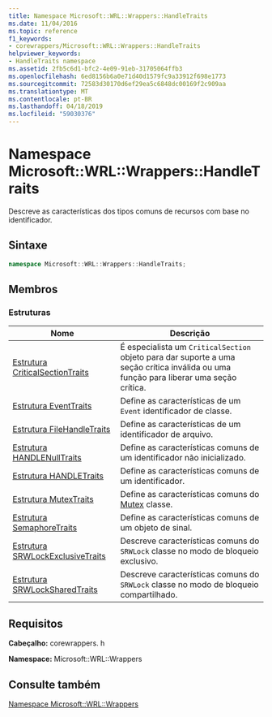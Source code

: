 ```yaml
---
title: Namespace Microsoft::WRL::Wrappers::HandleTraits
ms.date: 11/04/2016
ms.topic: reference
f1_keywords:
- corewrappers/Microsoft::WRL::Wrappers::HandleTraits
helpviewer_keywords:
- HandleTraits namespace
ms.assetid: 2fb5c6d1-bfc2-4e09-91eb-31705064ffb3
ms.openlocfilehash: 6ed8156b6a0e71d40d1579fc9a33912f698e1773
ms.sourcegitcommit: 72583d30170d6ef29ea5c6848dc00169f2c909aa
ms.translationtype: MT
ms.contentlocale: pt-BR
ms.lasthandoff: 04/18/2019
ms.locfileid: "59030376"
---
```

# <a name="microsoftwrlwrappershandletraits-namespace"></a>Namespace Microsoft::WRL::Wrappers::HandleTraits

Descreve as características dos tipos comuns de recursos com base no identificador.

## <a name="syntax"></a>Sintaxe

```cpp
namespace Microsoft::WRL::Wrappers::HandleTraits;
```

## <a name="members"></a>Membros

### <a name="structures"></a>Estruturas

|Nome|Descrição|
|----------|-----------------|
|[Estrutura CriticalSectionTraits](criticalsectiontraits-structure.md)|É especialista um `CriticalSection` objeto para dar suporte a uma seção crítica inválida ou uma função para liberar uma seção crítica.|
|[Estrutura EventTraits](eventtraits-structure.md)|Define as características de um `Event` identificador de classe.|
|[Estrutura FileHandleTraits](filehandletraits-structure.md)|Define as características de um identificador de arquivo.|
|[Estrutura HANDLENullTraits](handlenulltraits-structure.md)|Define as características comuns de um identificador não inicializado.|
|[Estrutura HANDLETraits](handletraits-structure.md)|Define as características comuns de um identificador.|
|[Estrutura MutexTraits](mutextraits-structure.md)|Define as características comuns do [Mutex](mutex-class.md) classe.|
|[Estrutura SemaphoreTraits](semaphoretraits-structure.md)|Define as características comuns de um objeto de sinal.|
|[Estrutura SRWLockExclusiveTraits](srwlockexclusivetraits-structure.md)|Descreve características comuns do `SRWLock` classe no modo de bloqueio exclusivo.|
|[Estrutura SRWLockSharedTraits](srwlocksharedtraits-structure.md)|Descreve características comuns do `SRWLock` classe no modo de bloqueio compartilhado.|

## <a name="requirements"></a>Requisitos

**Cabeçalho:** corewrappers. h

**Namespace:** Microsoft::WRL::Wrappers

## <a name="see-also"></a>Consulte também

[Namespace Microsoft::WRL::Wrappers](microsoft-wrl-wrappers-namespace.md)
